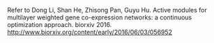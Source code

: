 Refer to Dong Li, Shan He, Zhisong Pan, Guyu Hu. Active modules for multilayer weighted gene co-expression networks: 
a continuous optimization approach. biorxiv 2016. http://www.biorxiv.org/content/early/2016/06/03/056952
